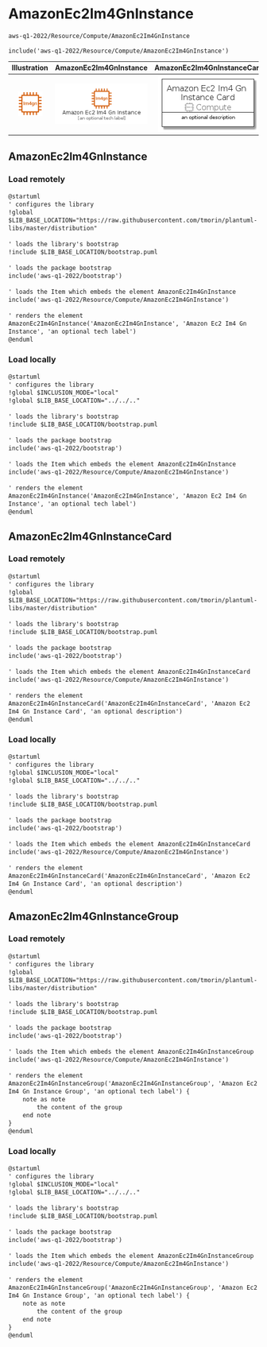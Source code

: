 # AmazonEc2Im4GnInstance


```text
aws-q1-2022/Resource/Compute/AmazonEc2Im4GnInstance
```

```text
include('aws-q1-2022/Resource/Compute/AmazonEc2Im4GnInstance')
```



| Illustration | AmazonEc2Im4GnInstance | AmazonEc2Im4GnInstanceCard | AmazonEc2Im4GnInstanceGroup |
| :---: | :---: | :---: | :---: |
| ![illustration for Illustration](../../../aws-q1-2022/Resource/Compute/AmazonEc2Im4GnInstance.png) | ![illustration for AmazonEc2Im4GnInstance](../../../aws-q1-2022/Resource/Compute/AmazonEc2Im4GnInstance.Local.png) | ![illustration for AmazonEc2Im4GnInstanceCard](../../../aws-q1-2022/Resource/Compute/AmazonEc2Im4GnInstanceCard.Local.png) | ![illustration for AmazonEc2Im4GnInstanceGroup](../../../aws-q1-2022/Resource/Compute/AmazonEc2Im4GnInstanceGroup.Local.png) |




## AmazonEc2Im4GnInstance

### Load remotely
```plantuml
@startuml
' configures the library
!global $LIB_BASE_LOCATION="https://raw.githubusercontent.com/tmorin/plantuml-libs/master/distribution"

' loads the library's bootstrap
!include $LIB_BASE_LOCATION/bootstrap.puml

' loads the package bootstrap
include('aws-q1-2022/bootstrap')

' loads the Item which embeds the element AmazonEc2Im4GnInstance
include('aws-q1-2022/Resource/Compute/AmazonEc2Im4GnInstance')

' renders the element
AmazonEc2Im4GnInstance('AmazonEc2Im4GnInstance', 'Amazon Ec2 Im4 Gn Instance', 'an optional tech label')
@enduml
```

### Load locally
```plantuml
@startuml
' configures the library
!global $INCLUSION_MODE="local"
!global $LIB_BASE_LOCATION="../../.."

' loads the library's bootstrap
!include $LIB_BASE_LOCATION/bootstrap.puml

' loads the package bootstrap
include('aws-q1-2022/bootstrap')

' loads the Item which embeds the element AmazonEc2Im4GnInstance
include('aws-q1-2022/Resource/Compute/AmazonEc2Im4GnInstance')

' renders the element
AmazonEc2Im4GnInstance('AmazonEc2Im4GnInstance', 'Amazon Ec2 Im4 Gn Instance', 'an optional tech label')
@enduml
```

## AmazonEc2Im4GnInstanceCard

### Load remotely
```plantuml
@startuml
' configures the library
!global $LIB_BASE_LOCATION="https://raw.githubusercontent.com/tmorin/plantuml-libs/master/distribution"

' loads the library's bootstrap
!include $LIB_BASE_LOCATION/bootstrap.puml

' loads the package bootstrap
include('aws-q1-2022/bootstrap')

' loads the Item which embeds the element AmazonEc2Im4GnInstanceCard
include('aws-q1-2022/Resource/Compute/AmazonEc2Im4GnInstance')

' renders the element
AmazonEc2Im4GnInstanceCard('AmazonEc2Im4GnInstanceCard', 'Amazon Ec2 Im4 Gn Instance Card', 'an optional description')
@enduml
```

### Load locally
```plantuml
@startuml
' configures the library
!global $INCLUSION_MODE="local"
!global $LIB_BASE_LOCATION="../../.."

' loads the library's bootstrap
!include $LIB_BASE_LOCATION/bootstrap.puml

' loads the package bootstrap
include('aws-q1-2022/bootstrap')

' loads the Item which embeds the element AmazonEc2Im4GnInstanceCard
include('aws-q1-2022/Resource/Compute/AmazonEc2Im4GnInstance')

' renders the element
AmazonEc2Im4GnInstanceCard('AmazonEc2Im4GnInstanceCard', 'Amazon Ec2 Im4 Gn Instance Card', 'an optional description')
@enduml
```

## AmazonEc2Im4GnInstanceGroup

### Load remotely
```plantuml
@startuml
' configures the library
!global $LIB_BASE_LOCATION="https://raw.githubusercontent.com/tmorin/plantuml-libs/master/distribution"

' loads the library's bootstrap
!include $LIB_BASE_LOCATION/bootstrap.puml

' loads the package bootstrap
include('aws-q1-2022/bootstrap')

' loads the Item which embeds the element AmazonEc2Im4GnInstanceGroup
include('aws-q1-2022/Resource/Compute/AmazonEc2Im4GnInstance')

' renders the element
AmazonEc2Im4GnInstanceGroup('AmazonEc2Im4GnInstanceGroup', 'Amazon Ec2 Im4 Gn Instance Group', 'an optional tech label') {
    note as note
        the content of the group
    end note
}
@enduml
```

### Load locally
```plantuml
@startuml
' configures the library
!global $INCLUSION_MODE="local"
!global $LIB_BASE_LOCATION="../../.."

' loads the library's bootstrap
!include $LIB_BASE_LOCATION/bootstrap.puml

' loads the package bootstrap
include('aws-q1-2022/bootstrap')

' loads the Item which embeds the element AmazonEc2Im4GnInstanceGroup
include('aws-q1-2022/Resource/Compute/AmazonEc2Im4GnInstance')

' renders the element
AmazonEc2Im4GnInstanceGroup('AmazonEc2Im4GnInstanceGroup', 'Amazon Ec2 Im4 Gn Instance Group', 'an optional tech label') {
    note as note
        the content of the group
    end note
}
@enduml
```

